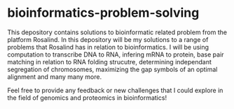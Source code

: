# bioinformatics-problem-solving

This depository contains solutions to bioinformatic related problem from the platform Rosalind.
In this depository will be my solutions to a range of problems that Rosalind has in relation to bioinformatics. I will be using computation to transcribe DNA to RNA, infering mRNA to protein, base pair matching in relation to RNA folding strucutre, determining independant segregation of chromosomes, maximizing the gap symbols of an optimal alignment and many many more.

Feel free to provide any feedback or new challenges that I could explore in the field of genomics and proteomics in bioinformatics!
